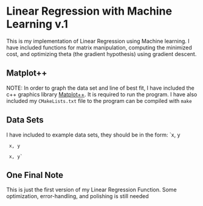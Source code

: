 # Linear Regression with Machine Learning v.1
This is my implementation of Linear Regression using Machine learning.
I have included functions for matrix manipulation, computing the minimized cost, and 
optimizing theta (the gradient hypothesis) using gradient descent. 

## Matplot++
NOTE: In order to graph the data set and line of best fit, I have included
the c++ graphics library [Matplot++](https://github.com/alandefreitas/matplotplusplus).
It is required to run the program. I have also included my `CMakeLists.txt` file to the 
program can be compiled with `make`

## Data Sets
I have included to example data sets, they should be in the form:
    `x, y

     x, y
     
     x, y`

## One Final Note
This is just the first version of my Linear Regression Function.
Some optimization, error-handling, and polishing is still needed